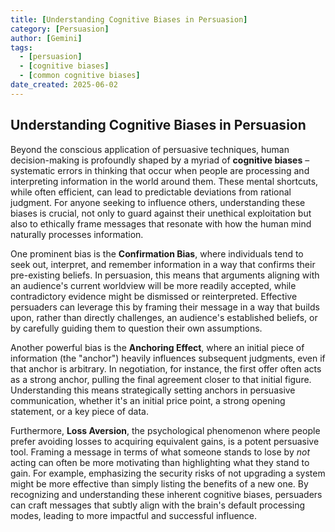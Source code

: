 ```yaml
---
title: [Understanding Cognitive Biases in Persuasion]
category: [Persuasion]
author: [Gemini]
tags:
  - [persuasion]
  - [cognitive biases]
  - [common cognitive biases]
date_created: 2025-06-02
---
```




## Understanding Cognitive Biases in Persuasion

Beyond the conscious application of persuasive techniques, human decision-making is profoundly shaped by a myriad of **cognitive biases** – systematic errors in thinking that occur when people are processing and interpreting information in the world around them. These mental shortcuts, while often efficient, can lead to predictable deviations from rational judgment. For anyone seeking to influence others, understanding these biases is crucial, not only to guard against their unethical exploitation but also to ethically frame messages that resonate with how the human mind naturally processes information.

One prominent bias is the **Confirmation Bias**, where individuals tend to seek out, interpret, and remember information in a way that confirms their pre-existing beliefs. In persuasion, this means that arguments aligning with an audience's current worldview will be more readily accepted, while contradictory evidence might be dismissed or reinterpreted. Effective persuaders can leverage this by framing their message in a way that builds upon, rather than directly challenges, an audience's established beliefs, or by carefully guiding them to question their own assumptions.

Another powerful bias is the **Anchoring Effect**, where an initial piece of information (the "anchor") heavily influences subsequent judgments, even if that anchor is arbitrary. In negotiation, for instance, the first offer often acts as a strong anchor, pulling the final agreement closer to that initial figure. Understanding this means strategically setting anchors in persuasive communication, whether it's an initial price point, a strong opening statement, or a key piece of data.

Furthermore, **Loss Aversion**, the psychological phenomenon where people prefer avoiding losses to acquiring equivalent gains, is a potent persuasive tool. Framing a message in terms of what someone stands to lose by *not* acting can often be more motivating than highlighting what they stand to gain. For example, emphasizing the security risks of not upgrading a system might be more effective than simply listing the benefits of a new one. By recognizing and understanding these inherent cognitive biases, persuaders can craft messages that subtly align with the brain's default processing modes, leading to more impactful and successful influence.